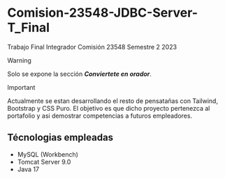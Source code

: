 # Comision-23548-JDBC-Server-T_Final
Trabajo Final Integrador Comisión 23548 Semestre 2 2023

> [!WARNING]
> Solo se expone la sección ***Conviertete en orador***.

> [!IMPORTANT]
> Actualmente se estan desarrollando el resto de pensatañas con Tailwind, Bootstrap y CSS Puro. El objetivo es que dicho proyecto pertenezca al portafolio y asi demostrar competencias a futuros empleadores.


## Técnologias empleadas

- MySQL (Workbench)
- Tomcat Server 9.0
- Java 17
